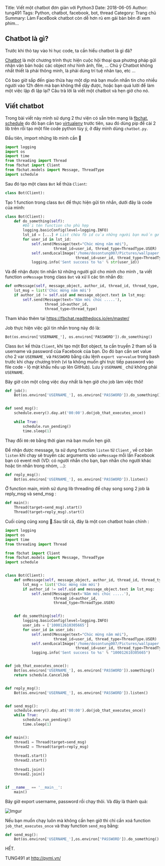 Title: Viết một chatbot đơn giản với Python3
Date: 2018-06-05
Author: tung491
Tags: Python, chatbot, facebook, bot, thread
Category: Trang chủ
Summary: Làm FaceBook chatbot còn dễ hơn rủ em gái bàn bên đi xem phim...

## Chatbot là gì?
Trước khi thò tay vào hì hục code, ta cần hiểu chatbot là gì đã?

[Chatbot](https://en.wikipedia.org/wiki/Chatbot) là một chương trình thực hiện cuộc hội thoại qua phương pháp gửi nhận văn bản hoặc các object như hình ảnh, file, ... Chú ý Chatbot không nhất thiết là phải thông minh, là phải dùng trí tuệ nhân tạo, etc ...

Có bao giờ sắp đến giao thừa hay một dịp mà bạn muốn nhắn tin cho nhiều người vào 12h đêm mà bạn không thể dậy được, hoặc bạn quá lười để làm một việc lặp đi lặp lại? Câu trả lời là viết một chatbot và hẹn giờ cho nó.

## Viết chatbot

Trong bài viết này mình sử dụng 2 thư viện có sẵn trên mạng là [fbchat](https://fbchat.readthedocs.io/en/master/), [schedule](https://schedule.readthedocs.io/en/stable/) do đó bạn cần tạo [virtualenv](http://pymi.vn/blog/virtualenv/) trước tiên, sau đó dùng pip để cài 2 lib trên rồi tạo một file code python tùy ý, ở đây mình dùng `chatbot.py`.

Đầu tiên, import những lib mình cần 🎉

``` python
import logging
import os
import time
from threading import Thread
from fbchat import Client
from fbchat.models import Message, ThreadType
import schedule
```

Sau đó tạo một class `Bot` kế thừa `Client`:

```python
class Bot(Client):
```

Tạo 1 function trong class `Bot` để thực hiện gửi tin nhắn, dưới đây là code của mình:

```python
class Bot(Client):
    def do_something(self):
        #Đổi tên function cho phù hợp
        logging.basicConfig(level=logging.INFO)
        lst_id = [...] # List chứa fb id của những người bạn muốn gửi
        for user_id in lst_id:
            self.send(Message(text="Chúc mừng năm mới"),
                      thread_id=user_id, thread_type=ThreadType.USER)
            self.sendLocalImage('/home/dosontung007/Pictures/wallpaper.png', message=Message(text='Chúc mừng năm mới'),
                                thread_id=user_id, thread_type=ThreadType.USER)
            logging.info('Sent success to %s' % str(user_id))
```

Và để nhận được tin nhắn từ những người gửi cho mình cho mình , ta viết function `onMessage` trong class `Bot` và xử lí các tin nhắn đó:

``` python
def onMessage(self, message_object, author_id, thread_id, thread_type, **kwargs):
    lst_msg = list('Chúc mừng năm mới')
    if author_id != self.uid and message_object.text in lst_msg:
        self.send(Message(text='Năm mới chúc .....'),
                  thread_id=author_id,
                  thread_type=thread_type)
```

Tham khảo thêm tại https://fbchat.readthedocs.io/en/master/

Job thực hiện việc gửi tin nhắn trong này đó là:

`Bot(os.environ['USERNAME_'], os.environ['PASSWORD']).do_something()`


Class `Bot` kế thừa `Client`, khi tạo một Bot object, ta cần truyền 2 tham số là username và password của Facebook của bạn. Do đó bạn cần set value cho 2 var `USERNAME_` và `PASSWORD` bằng câu lệnh `export var=value` trong bash trước khi chạy chương trình (vì ta không muốn ghi trực tiếp password vào file code - lộ mật khẩu nếu up lên GitHub). Lưu ý `USERNAME_` chứ không phải `USERNAME`.

Bây giờ còn một công việc duy nhất là hẹn giờ cho job làm việc thôi!

``` python
def job():
    Bot(os.environ['USERNAME_'], os.environ['PASSWORD']).do_something()


def send_msg():
    schedule.every().day.at('00:00').do(job_that_executes_once))

    while True:
        schedule.run_pending()
        time.sleep(1)
```

Thay đổi `00:00` bằng thời gian mà bạn muốn hẹn giờ.

Để nhận được message, ta sử dụng function `listen` từ `Client` , về cơ bản `listen` khi chạy sẽ truyền các arguments vào `onMessage` mỗi lần Facebook bạn có event mới (VD: có người nhắn cho bạn, bạn nhắn cho người khác hoặc tin nhắn trong nhóm, ...):

```python
def reply_msg():
    Bot(os.environ['USERNAME_'], os.environ['PASSWORD']).listen()
```

Ở function main, mình sử dụng lib threading để chạy song song 2 job là reply_msg và send_msg :

``` python
def main():
    Thread(target=send_msg).start()
    Thread(target=reply_msg).start()
```

Cuối cùng cũng xong 🎉.Sau tất cả, đây là một con chatbot hoàn chỉnh :

```python
import logging
import os
import time
from threading import Thread

from fbchat import Client
from fbchat.models import Message, ThreadType
import schedule


class Bot(Client):
    def onMessage(self, message_object, author_id, thread_id, thread_type, **kwargs):
        lst_msg = list('Chúc mừng năm mới')
        if author_id != self.uid and message_object.text in lst_msg:
            self.send(Message(text='Năm mới chúc .....'),
                      thread_id=author_id,
                      thread_type=ThreadType.USER)


    def do_something(self):
        logging.basicConfig(level=logging.INFO)
        user_ids = ['100012610305665']
        for user_id in user_ids:
            self.send(Message(text="Chúc mừng năm mới"),
                      thread_id=user_id, thread_type=ThreadType.USER)
            self.sendLocalImage('/home/dosontung007/Pictures/wallpaper.png', message=Message(text='Chúc mừng năm mới'),
                                thread_id=user_id, thread_type=ThreadType.USER)
            logging.info('Sent success to %s' % "100012610305665")


def job_that_executes_once():
    Bot(os.environ['USERNAME_'], os.environ['PASSWORD']).something()
    return schedule.CancelJob


def reply_msg():
    Bot(os.environ['USERNAME_'], os.environ['PASSWORD']).listen()


def send_msg():
    schedule.every().day.at('00:00').do(job_that_executes_once))
    while True:
        schedule.run_pending()
        time.sleep(1)


def main():
    thread1 = Thread(target=send_msg)
    thread2 = Thread(target=reply_msg)
    
    thread1.start()
    thread2.start()
    
    thread1.join()
    thread2.join()


if __name__ == '__main__':
    main()

```

Bây giờ export username, password rồi chạy thôi. Và đây là thành quả:

![Imgur](https://i.imgur.com/VldjbDi.png)

Nếu bạn muốn chạy luôn mà không cần hẹn giờ thì chỉ cần xoá function `job_that_executes_once` và thay function `send_msg` bằng:

``` python
def send_msg():
    Bot(os.environ['USERNAME_'],os.environ['PASSWORD']).do_something()
```

HẾT.

TUNG491 at http://pymi.vn/
